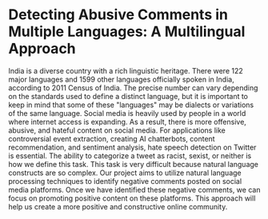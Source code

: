 # Detecting Abusive Comments in Multiple Languages: A Multilingual Approach

India is a diverse country with a rich linguistic heritage. There were 122 major languages and 1599 other languages officially spoken in India, according to 2011 Census of India. The precise number can vary depending on the standards used to define a distinct language, but it is important to keep in mind that some of these "languages" may be dialects or variations of the same language. Social media is heavily used by people in a world where internet access is expanding. As a result, there is more offensive, abusive, and hateful content on social media. For applications like controversial event extraction, creating AI chatterbots, content recommendation, and sentiment analysis, hate speech detection on Twitter is essential. The ability to categorize a tweet as racist, sexist, or neither is how we define this task. This task is very difficult because natural language constructs are so complex. Our project aims to utilize natural language processing techniques to identify negative comments posted on social media platforms. Once we have identified these negative comments, we can focus on promoting positive content on these platforms. This approach will help us create a more positive and constructive online community.
